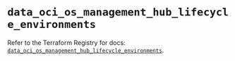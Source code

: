 # `data_oci_os_management_hub_lifecycle_environments`

Refer to the Terraform Registry for docs: [`data_oci_os_management_hub_lifecycle_environments`](https://registry.terraform.io/providers/oracle/oci/7.19.0/docs/data-sources/os_management_hub_lifecycle_environments).
